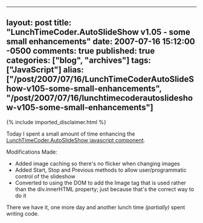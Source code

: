   ---
  layout: post
  title: "LunchTimeCoder.AutoSlideShow v1.05 - some small enhancements"
  date: 2007-07-16 15:12:00 -0500
  comments: true
  published: true
  categories: ["blog", "archives"]
  tags: ["JavaScript"]
  alias: ["/post/2007/07/16/LunchTimeCoderAutoSlideShow-v105-some-small-enhancements", "/post/2007/07/16/lunchtimecoderautoslideshow-v105-some-small-enhancements"]
  ---
<!-- more -->
{% include imported_disclaimer.html %}
<p>Today I spent a small amount of time enhancing the <a href="/Download/LunchTimeCoder/JavaScript/AutoSlideShow/">LunchTimeCoder.AutoSlideShow javascript component</a>.</p>
<p>Modifications Made:</p>
<ul>
<li>Added image caching so there's no flicker when changing images</li>
<li>Added Start, Stop and Previous methods to allow user/programmatic control of the slideshow</li>
<li>Converted to using the DOM to add the Image tag that is used rather than the div.innerHTML property; just because that's the correct way to do it</li>
</ul>
<p>There we have it, one more day and another lunch time <em>(partially)</em>&nbsp;spent writing code.</p>
